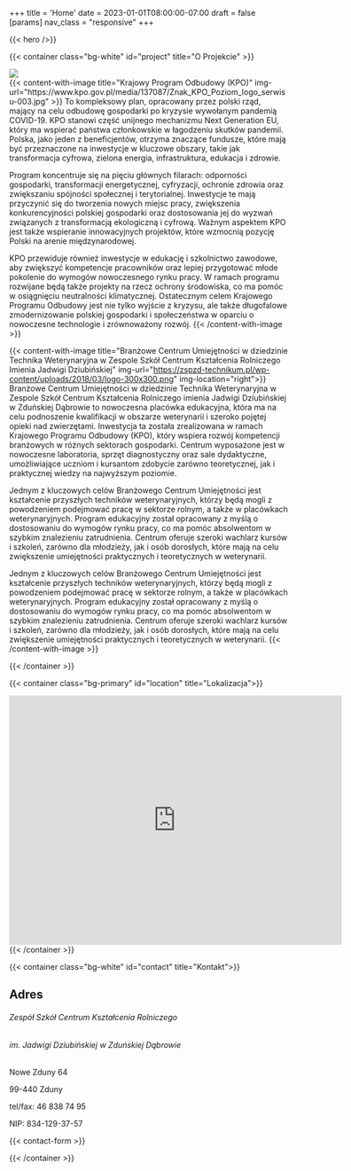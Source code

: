 +++
title = 'Home'
date = 2023-01-01T08:00:00-07:00
draft = false
[params]
nav_class = "responsive"
+++

{{< hero />}}

{{< container class="bg-white" id="project" title="O Projekcie" >}}
<div class="row justify-content-center">
<img src="/images/investors_logos.png" class="text-center img-fluid col-12 col-xl-8">
</div>
{{< content-with-image title="Krajowy Program Odbudowy (KPO)" img-url="https://www.kpo.gov.pl/media/137087/Znak_KPO_Poziom_logo_serwisu-003.jpg" >}}
To kompleksowy plan, opracowany przez polski rząd, mający na celu odbudowę gospodarki po kryzysie wywołanym pandemią COVID-19. KPO stanowi część unijnego mechanizmu Next Generation EU, który ma wspierać państwa członkowskie w łagodzeniu skutków pandemii. Polska, jako jeden z beneficjentów, otrzyma znaczące fundusze, które mają być przeznaczone na inwestycje w kluczowe obszary, takie jak transformacja cyfrowa, zielona energia, infrastruktura, edukacja i zdrowie.

Program koncentruje się na pięciu głównych filarach: odporności gospodarki, transformacji energetycznej, cyfryzacji, ochronie zdrowia oraz zwiększaniu spójności społecznej i terytorialnej. Inwestycje te mają przyczynić się do tworzenia nowych miejsc pracy, zwiększenia konkurencyjności polskiej gospodarki oraz dostosowania jej do wyzwań związanych z transformacją ekologiczną i cyfrową. Ważnym aspektem KPO jest także wspieranie innowacyjnych projektów, które wzmocnią pozycję Polski na arenie międzynarodowej.

KPO przewiduje również inwestycje w edukację i szkolnictwo zawodowe, aby zwiększyć kompetencje pracowników oraz lepiej przygotować młode pokolenie do wymogów nowoczesnego rynku pracy. W ramach programu rozwijane będą także projekty na rzecz ochrony środowiska, co ma pomóc w osiągnięciu neutralności klimatycznej. Ostatecznym celem Krajowego Programu Odbudowy jest nie tylko wyjście z kryzysu, ale także długofalowe zmodernizowanie polskiej gospodarki i społeczeństwa w oparciu o nowoczesne technologie i zrównoważony rozwój.
{{< /content-with-image >}}

{{< content-with-image title="Branżowe Centrum Umiejętności w dziedzinie Technika Weterynaryjna w Zespole Szkół Centrum Kształcenia Rolniczego Imienia Jadwigi Dziubińskiej" img-url="https://zspzd-technikum.pl/wp-content/uploads/2018/03/logo-300x300.png" img-location="right">}}
Branżowe Centrum Umiejętności w dziedzinie Technika Weterynaryjna w Zespole Szkół Centrum Kształcenia Rolniczego imienia Jadwigi Dziubińskiej w Zduńskiej Dąbrowie to nowoczesna placówka edukacyjna, która ma na celu podnoszenie kwalifikacji w obszarze weterynarii i szeroko pojętej opieki nad zwierzętami. Inwestycja ta została zrealizowana w ramach Krajowego Programu Odbudowy (KPO), który wspiera rozwój kompetencji branżowych w różnych sektorach gospodarki. Centrum wyposażone jest w nowoczesne laboratoria, sprzęt diagnostyczny oraz sale dydaktyczne, umożliwiające uczniom i kursantom zdobycie zarówno teoretycznej, jak i praktycznej wiedzy na najwyższym poziomie.

Jednym z kluczowych celów Branżowego Centrum Umiejętności jest kształcenie przyszłych techników weterynaryjnych, którzy będą mogli z powodzeniem podejmować pracę w sektorze rolnym, a także w placówkach weterynaryjnych. Program edukacyjny został opracowany z myślą o dostosowaniu do wymogów rynku pracy, co ma pomóc absolwentom w szybkim znalezieniu zatrudnienia. Centrum oferuje szeroki wachlarz kursów i szkoleń, zarówno dla młodzieży, jak i osób dorosłych, które mają na celu zwiększenie umiejętności praktycznych i teoretycznych w weterynarii.

Jednym z kluczowych celów Branżowego Centrum Umiejętności jest kształcenie przyszłych techników weterynaryjnych, którzy będą mogli z powodzeniem podejmować pracę w sektorze rolnym, a także w placówkach weterynaryjnych. Program edukacyjny został opracowany z myślą o dostosowaniu do wymogów rynku pracy, co ma pomóc absolwentom w szybkim znalezieniu zatrudnienia. Centrum oferuje szeroki wachlarz kursów i szkoleń, zarówno dla młodzieży, jak i osób dorosłych, które mają na celu zwiększenie umiejętności praktycznych i teoretycznych w weterynarii.
{{< /content-with-image >}}

{{< /container >}}

{{< container class="bg-primary" id="location" title="Lokalizacja">}}
<div class="row justify-content-center">
<iframe src="https://www.google.com/maps/embed?pb=!1m14!1m12!1m3!1d1293.602198773173!2d19.79217822718766!3d52.14649126411444!2m3!1f0!2f0!3f0!3m2!1i1024!2i768!4f13.1!5e1!3m2!1spl!2spl!4v1727096835268!5m2!1spl!2spl" width="600" height="450" style="border:0;" allowfullscreen="" loading="lazy" referrerpolicy="no-referrer-when-downgrade" class="row justify-content-center"></iframe>
</div>
{{< /container >}}

{{< container class="bg-white" id="contact" title="Kontakt">}}


<div class="row">
<div class="col-12 col-lg-6">
<h2>Adres</h2>
<div class="text-center">
<h6>Zespół Szkół Centrum Kształcenia Rolniczego</h6>
<h6>im. Jadwigi Dziubińskiej w Zduńskiej Dąbrowie</h6>
<p>Nowe Zduny 64</p>
<p>99-440 Zduny</p>

<p>tel/fax: 46 838 74 95</p>

<p>NIP: 834-129-37-57</p>
</div>
</div>
<div class="col-12 col-lg-6">
{{< contact-form >}}
</div>

</div>

{{< /container >}}
